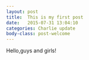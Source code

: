 ```yaml
---
layout: post
title:  This is my first post
date:   2015-07-31 13:04:10
categories: Charlie update
body-class: post-welcome
---
```


Hello,guys and girls!
